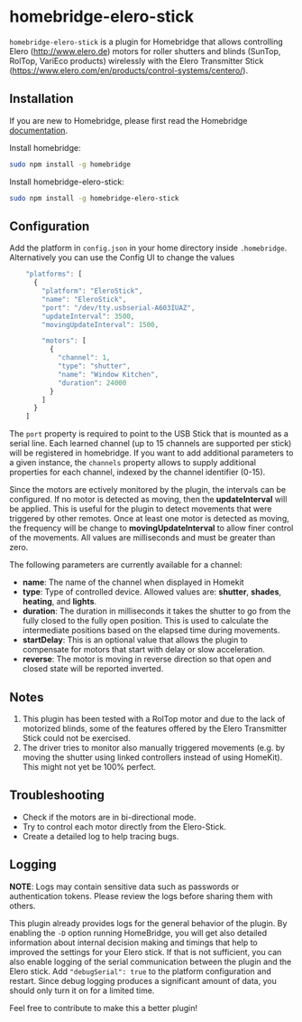 # homebridge-elero-stick

`homebridge-elero-stick` is a plugin for Homebridge that allows controlling Elero (http://www.elero.de) motors for roller shutters and blinds (SunTop, RolTop, VariEco products) wirelessly with the Elero Transmitter Stick (https://www.elero.com/en/products/control-systems/centero/).

## Installation

If you are new to Homebridge, please first read the Homebridge [documentation](https://www.npmjs.com/package/homebridge).

Install homebridge:
```sh
sudo npm install -g homebridge
```
Install homebridge-elero-stick:
```sh
sudo npm install -g homebridge-elero-stick
```

## Configuration

Add the platform in `config.json` in your home directory inside `.homebridge`. Alternatively you can use the Config UI to change the values 

```js
    "platforms": [
      {
        "platform": "EleroStick",
        "name": "EleroStick",
        "port": "/dev/tty.usbserial-A603IUAZ",
        "updateInterval": 3500,
        "movingUpdateInterval": 1500,

        "motors": [
          {
            "channel": 1,
            "type": "shutter",
            "name": "Window Kitchen",
            "duration": 24000
          }
        ]
      }
    ]
```

The `port` property is required to point to the USB Stick that is mounted as a serial line. Each learned channel (up to 15 channels are supported per stick) will be registered in homebridge. If you want to add additional parameters to a given instance, the `channels` property allows to supply additional properties for each channel, indexed by the channel identifier (0-15).

Since the motors are ectively monitored by the plugin, the intervals can be configured. If no motor is detected as moving, then the **updateInterval** will be applied. This is useful for the plugin to detect movements that were triggered by other remotes. Once at least one motor is detected as moving, the frequency will be change to **movingUpdateInterval** to allow finer control of the movements. All values are milliseconds and must be greater than zero.

The following parameters are currently available for a channel:
* **name**: The name of the channel when displayed in Homekit
* **type**: Type of controlled device. Allowed values are: **shutter**, **shades**, **heating**, and **lights**.
* **duration**: The duration in milliseconds it takes the shutter to go from the fully closed to the fully open position. This is used to calculate the intermediate positions based on the elapsed time during movements.
* **startDelay**: This is an optional value that allows the plugin to compensate for motors that start with delay or slow acceleration.
* **reverse**: The motor is moving in reverse direction so that open and closed state will be reported inverted. 

## Notes
1. This plugin has been tested with a RolTop motor and due to the lack of motorized blinds, some of the features offered by the Elero Transmitter Stick could not be exercised. 
2. The driver tries to monitor also manually triggered movements (e.g. by moving the shutter using linked controllers instead of using HomeKit). This might not yet be 100% perfect.

## Troubleshooting
* Check if the motors are in bi-directional mode.
* Try to control each motor directly from the Elero-Stick.
* Create a detailed log to help tracing bugs.

## Logging
**NOTE**: Logs may contain sensitive data such as passwords or authentication tokens. Please review the logs before sharing them with others.

This plugin already provides logs for the general behavior of the plugin. By enabling the `-D` option running HomeBridge, you will get also detailed information about internal decision making and timings that help to improved the settings for your Elero stick. If that is not sufficient, you can also enable logging of the serial communication between the plugin and the Elero stick. Add `"debugSerial": true` to the platform configuration and restart. Since debug logging produces a significant amount of
data, you should only turn it on for a limited time. 

Feel free to contribute to make this a better plugin!

